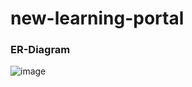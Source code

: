 # new-learning-portal

### ER-Diagram

![image](https://github.com/Vixen-1/new-learning-portal/assets/103203977/fe7ca1bc-cbfc-4e2f-a5d4-826005cbdb91)

